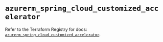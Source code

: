 # `azurerm_spring_cloud_customized_accelerator`

Refer to the Terraform Registry for docs: [`azurerm_spring_cloud_customized_accelerator`](https://registry.terraform.io/providers/hashicorp/azurerm/4.7.0/docs/resources/spring_cloud_customized_accelerator).
